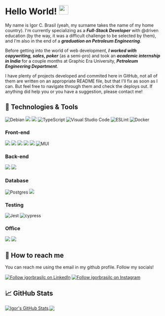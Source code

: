 # Hello World! <img src="https://raw.githubusercontent.com/MartinHeinz/MartinHeinz/master/wave.gif" width="30px">

  My name is Igor C. Brasil (yeah, my surname takes the name of my home country). I'm currently specializing as a ***Full-Stack Developer*** with @driven education (by the way, it was a difficult challenge to be selected by them), and I'm also in the end of a ***graduation on Petroleum Engineering***.

  Before getting into the world of web development, ***I worked with copywriting, sales, poker*** (as a semi-pro) and took an ***academic internship in India*** for a couple months at Graphic Era University, ***Petroleum Engineering Department***.
  
  I have plenty of projects developed and commited here in GitHub, not all of them are written on an appropriate README file, but that I'll fix as soon as I can. But feel free to navigate through them and check the deploys out. If anything did help you or you have a suggestion, please contact me!

## 🔧 Technologies & Tools
![Debian](https://img.shields.io/badge/Debian-D70A53?style=for-the-badge&logo=debian&logoColor=white)
![](https://img.shields.io/badge/GIT-E44C30?style=for-the-badge&logo=git&logoColor=white)
![](https://img.shields.io/badge/JavaScript-323330?style=for-the-badge&logo=javascript&logoColor=F7DF1E)
![TypeScript](https://img.shields.io/badge/typescript-%23007ACC.svg?style=for-the-badge&logo=typescript&logoColor=white)
![Visual Studio Code](https://img.shields.io/badge/Visual%20Studio%20Code-0078d7.svg?style=for-the-badge&logo=visual-studio-code&logoColor=white)
![ESLint](https://img.shields.io/badge/ESLint-4B3263?style=for-the-badge&logo=eslint&logoColor=white)
![Docker](https://img.shields.io/badge/docker-%230db7ed.svg?style=for-the-badge&logo=docker&logoColor=white)
### Front-end
![](https://img.shields.io/badge/HTML5-E34F26?style=for-the-badge&logo=html5&logoColor=white)
![](https://img.shields.io/badge/CSS3-1572B6?style=for-the-badge&logo=css3&logoColor=white)
![](https://img.shields.io/badge/Sass-CC6699?style=for-the-badge&logo=sass&logoColor=white)
![](https://img.shields.io/badge/React-20232A?style=for-the-badge&logo=react&logoColor=61DAFB)
![](https://img.shields.io/badge/styled--components-DB7093?style=for-the-badge&logo=styled-components&logoColor=white)
![MUI](https://img.shields.io/badge/MUI-%230081CB.svg?style=for-the-badge&logo=mui&logoColor=white)
### Back-end
![](https://img.shields.io/badge/Node.js-43853D?style=for-the-badge&logo=node.js&logoColor=white)
![](https://img.shields.io/badge/Express.js-404D59?style=for-the-badge)
### Database
![Postgres](https://img.shields.io/badge/postgres-%23316192.svg?style=for-the-badge&logo=postgresql&logoColor=white)
![](https://img.shields.io/badge/MongoDB-4EA94B?style=for-the-badge&logo=mongodb&logoColor=white)
### Testing
![Jest](https://img.shields.io/badge/-jest-%23C21325?style=for-the-badge&logo=jest&logoColor=white)
![cypress](https://img.shields.io/badge/-cypress-%23E5E5E5?style=for-the-badge&logo=cypress&logoColor=058a5e)
### Office
![](https://www.mathworks.com/matlabcentral/images/matlab-file-exchange.svg)
![](https://img.shields.io/badge/Microsoft_Excel-217346?style=for-the-badge&logo=microsoft-excel&logoColor=white)

## 📩 How to reach me
You can reach me using the email in my github profile. Follow my socials!

[<img src="https://img.shields.io/badge/LinkedIn-0077B5?style=for-the-badge&logo=linkedin&logoColor=white" align="center" alt="Follow igorbrasilc on LinkedIn" title="Follow igorbrasilc on LinkedIn"/>](https://www.linkedin.com/in/igor-corbari-brasil-23857512a/)
[<img src="https://img.shields.io/badge/Instagram-E4405F?style=for-the-badge&logo=instagram&logoColor=white" align="center" alt="Follow igorbrasilc on Instagram" title="Follow igorbrasilc on Instagram"/>](https://instagram.com/igorbrasilcc)

## &#x1f4c8; GitHub Stats
<a href="https://github.com/igorbrasilc/igorbrasilc">
  <img align="center" src="https://github-profile-summary-cards.vercel.app/api/cards/profile-details?username=igorbrasilc&theme=vue" alt="Igor's GitHub Stats" />
</a>
<a href="https://github.com/igorbrasilc/igorbrasilc">
  <img align="center" src="https://github-readme-stats.vercel.app/api/top-langs/?username=igorbrasilc" />
</a>




